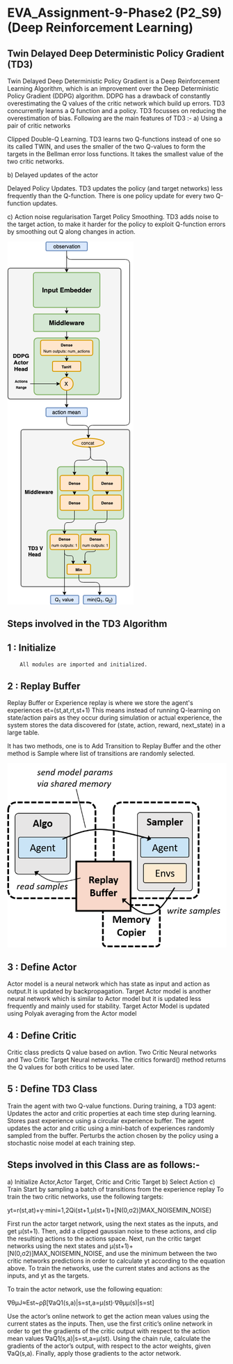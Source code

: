 # EVA_Assignment-9-Phase2 (P2_S9) (Deep Reinforcement Learning)

## Twin Delayed Deep Deterministic Policy Gradient (TD3)

Twin Delayed Deep Deterministic Policy Gradient is a Deep Reinforcement Learning Algorithm, which is an improvement over the
Deep Deterministic Policy Gradient (DDPG) algorithm. DDPG has a drawback of constantly overestimating the Q values of the critic network
which build up errors. TD3 concurrently learns a Q function and a policy.
TD3 focusses on reducing the overestimation of bias.
Following are the main features of TD3 :- 
a) Using a pair of critic networks

Clipped Double-Q Learning. TD3 learns two Q-functions instead of one so its called TWIN, and uses the smaller of the two Q-values to form the targets in the Bellman error loss functions. It takes the smallest value of the two critic networks.

b) Delayed updates of the actor

Delayed Policy Updates. TD3 updates the policy (and target networks) less frequently than the Q-function. There is one policy update for every two Q-function updates.

c) Action noise regularisation
Target Policy Smoothing. TD3 adds noise to the target action, to make it harder for the policy to exploit Q-function errors by smoothing out Q along changes in action.

  ![GitHub Logo](/td3.png)
                                                    
                                                    
## Steps involved in the TD3 Algorithm

  ## 1 : Initialize
        All modules are imported and initialized.
  
  ## 2 : Replay Buffer
   Replay Buffer or Experience replay is where we store the agent's experiences et=(st,at,rt,st+1)
This means instead of running Q-learning on state/action pairs as they occur during simulation or actual experience, the system stores the data discovered for (state, action, reward, next_state) in a large table.

It has two methods, one is to Add Transition to Replay Buffer and the other method is Sample where list of transitions are randomly selected.

  ![Replay](replay.png)
  
                                  
 ## 3 : Define Actor
 
Actor model is a neural network which has state as input and action as output.It is updated by backpropagation. Target Actor model is another neural network which is similar to Actor model but it is updated less frequently and mainly used for stability. Target Actor Model is updated using Polyak averaging from the Actor model
 
 
 ## 4 : Define Critic
 
 Critic class predicts Q value based on avtion.
 Two Critic Neural networks and Two Critic Target Neural networks.
 The critics forward() method returns the Q values for both critics to be used later. 
 
 
 ## 5  : Define TD3 Class
 Train the agent with two Q-value functions.
 During training, a TD3 agent:
   Updates the actor and critic properties at each time step during learning.
   Stores past experience using a circular experience buffer. The agent updates the actor and critic using a mini-batch of experiences   randomly sampled from the buffer.
Perturbs the action chosen by the policy using a stochastic noise model at each training step.

  ## Steps involved in this Class are as follows:-
  
  a) Initialize Actor,Actor Target, Critic and Critic Target
  b) Select Action
  c) Train
     Start by sampling a batch of transitions from the experience replay
     To train the two critic networks, use the following targets:

yt=r(st,at)+γ⋅mini=1,2Qi(st+1,μ(st+1)+[N(0,σ2)]MAX_NOISEMIN_NOISE)

First run the actor target network, using the next states as the inputs, and get μ(st+1). Then, add a clipped gaussian noise to these actions, and clip the resulting actions to the actions space. Next, run the critic target networks using the next states and μ(st+1)+[N(0,σ2)]MAX_NOISEMIN_NOISE, and use the minimum between the two critic networks predictions in order to calculate yt according to the equation above. To train the networks, use the current states and actions as the inputs, and yt as the targets.

To train the actor network, use the following equation:

∇θμJ≈Est~ρβ[∇aQ1(s,a)|s=st,a=μ(st)⋅∇θμμ(s)|s=st]

Use the actor’s online network to get the action mean values using the current states as the inputs. Then, use the first critic’s online network in order to get the gradients of the critic output with respect to the action mean values ∇aQ1(s,a)|s=st,a=μ(st). Using the chain rule, calculate the gradients of the actor’s output, with respect to the actor weights, given ∇aQ(s,a). Finally, apply those gradients to the actor network.
 
 




